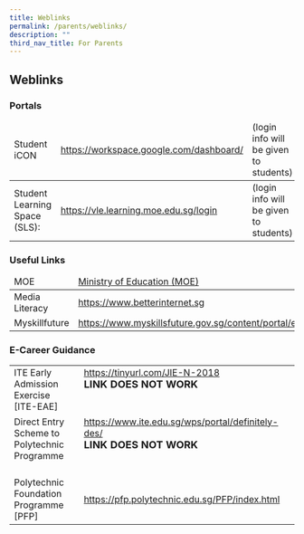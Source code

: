 ```yaml
---
title: Weblinks
permalink: /parents/weblinks/
description: ""
third_nav_title: For Parents
---
```

## Weblinks

### Portals
<table>
<thead>
  <tr>
    <td>Student iCON</td>
    <td><a href="https://workspace.google.com/dashboard/">https://workspace.google.com/dashboard/</a><br><b><font size="4"></font></b></td>
    <td>(login info will be given to students)</td>
  </tr>
</thead>
<tbody>
  <tr>
    <td>Student Learning Space (SLS):</td>
    <td><a href="https://vle.learning.moe.edu.sg/login">https://vle.learning.moe.edu.sg/login</a></td>
    <td>(login info will be given to students)<br></td>
  </tr>
  
</tbody>
</table>


### Useful Links
<table>
<thead>
  <tr>
    <td>MOE   </td>
    <td><a href="(https://www.moe.gov.sg/">Ministry of Education (MOE)</a><br><b><font size="4"></font></b></td>
    <td></td>
  </tr>
</thead>
<tbody>
  <tr>
    <td>Media Literacy</td>
    <td><a href="https://www.betterinternet.sg/">https://www.betterinternet.sg</a></td>
    <td></td>
  </tr>
  <tr>
    <td>Myskillfuture </td>
    <td><a href="https://www.myskillsfuture.gov.sg/content/portal/en/index.html">https://www.myskillsfuture.gov.sg/content/portal/en/index.html</a><br><b><font size="4"></font></b></td>
    <td> </td>
  </tr>
</tbody>
</table>


### E-Career Guidance
<table>

<tbody>
  <tr>
    <td>ITE Early Admission Exercise <br>[ITE-EAE]  <br></td>
    <td><a href="https://www.ite.edu.sg/admissions/full-time-courses/early-admissions-exercise</a><br><b><font size=4></font></b><br><br><br></td>
    <td> </td>
  </tr>
  <tr>
    <td>Joint Intake Exercise Admission Booklet [2018]  <br><br></td>
    <td><a href=">https://tinyurl.com/JIE-N-2018</a><br><b><font size="4">LINK DOES NOT WORK</font></b><br><br><br></td>
    <td> </td>
  </tr>
  <tr>
    <td>Direct Entry Scheme to Polytechnic Programme<br><br></td>
    <td><a href="https://www.ite.edu.sg/wps/portal/definitely-des/">https://www.ite.edu.sg/wps/portal/definitely-des/</a><br><b><font size="4">LINK DOES NOT WORK</font></b><br><br><br></td>
    <td><br></td>
  </tr>
  <tr>
    <td>Polytechnic Foundation Programme [PFP] </td>
    <td><a href="https://pfp.polytechnic.edu.sg/PFP/index.html">https://pfp.polytechnic.edu.sg/PFP/index.html</a><br><b><font size="4"></font></b></td>
    <td> </td>
  </tr>
</tbody>
</table>